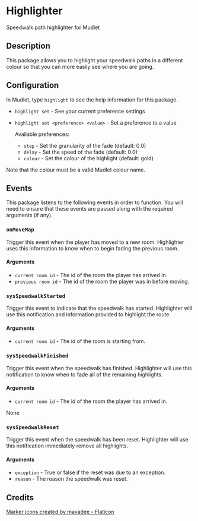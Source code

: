 # Highlighter

Speedwalk path highlighter for Mudlet

## Description

This package allows you to highlight your speedwalk paths in a different colour
so that you can more easily see where you are going.

## Configuration

In Mudlet, type `highlight` to see the help information for this package.

* `highlight set` - See your current preference settings
* `highlight set <preference> <value>` - Set a preference to a value

  Available preferences:
  * `step` - Set the granularity of the fade (default: 0.0)
  * `delay` - Set the speed of the fade (default: 0.0)
  * `colour` - Set the colour of the highlight (default: gold)

Note that the colour must be a valid Mudlet colour name.

## Events

This package listens to the following events in order to function. You will
need to ensure that these events are passed along with the required arguments
(if any).

### `onMoveMap`

Trigger this event when the player has moved to a new room. Highlighter uses
this information to know when to begin fading the previous room.

#### Arguments

* `current room id` - The id of the room the player has arrived in.
* `previous room id` - The id of the room the player was in before moving.

### `sysSpeedwalkStarted`

Trigger this event to indicate that the speedwalk has started. Highlighter will
use this notification and information provided to highlight the route.

#### Arguments

* `current room id` - The id of the room is starting from.

### `sysSpeedwalkFinished`

Trigger this event when the speedwalk has finished. Highlighter will use this
notification to know when to fade all of the remaining highlights.

#### Arguments

* `current room id` - The id of the room the player has arrived in.

None

### `sysSpeedwalkReset`

Trigger this event when the speedwalk has been reset. Highlighter will use this
notification immediately remove all highlights.

#### Arguments

* `exception` - True or false if the reset was due to an exception.
* `reason` - The reason the speedwalk was reset.

## Credits

[Marker icons created by mavadee - Flaticon](https://www.flaticon.com/free-icons/marker)
